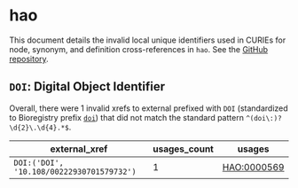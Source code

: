 # hao

This document details the invalid local unique identifiers used in CURIEs
for node, synonym, and definition cross-references in `hao`. See the [GitHub repository](https://github.com/hymao/hao).


## `DOI`: Digital Object Identifier

Overall, there were 1 invalid
xrefs to external prefixed with `DOI` (standardized to Bioregistry
prefix [`doi`](https://bioregistry.io/doi)) that
did not match the standard pattern `^(doi\:)?\d{2}\.\d{4}.*$`.

| external_xref                             |   usages_count | usages                                            |
|-------------------------------------------|----------------|---------------------------------------------------|
| `DOI:('DOI', '10.108/00222930701579732')` |              1 | [HAO:0000569](https://bioregistry.io/HAO:0000569) |

